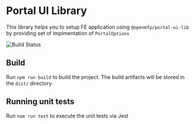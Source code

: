 # Portal UI Library

This library helps you to setup FE application using `@openmfp/portal-ui-lib` by providing set of implmentation of `PortalOptions`
<!-- CI trigger -->

![Build Status](https://github.com/platform-mesh/portal-ui-lib/actions/workflows/pipeline.yaml/badge.svg)

## Build

Run `npm run build` to build the project. The build artifacts will be stored in the `dist/` directory.

## Running unit tests

Run `nom run test` to execute the unit tests via Jest
